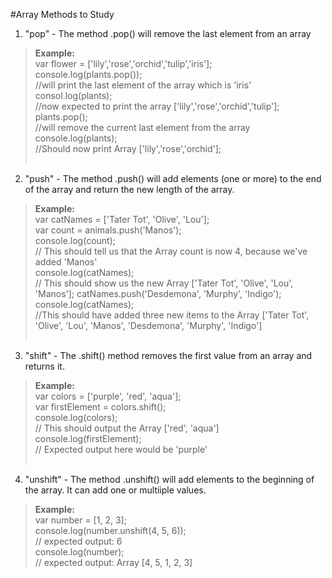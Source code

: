 #Array Methods to Study
1. "pop" - The method .pop() will remove the last element from an array<br>
>**Example:** <br>
> var flower = ['lily','rose','orchid','tulip','iris']; <br>
>console.log(plants.pop()); <br>
>//will print the last element of the array which is 'iris'<br>
>consol.log(plants); <br>
>//now expected to print the array ['lily','rose','orchid','tulip']; <br>
>plants.pop(); <br>
>//will remove the current last element from the array <br>
>console.log(plants); <br>
>//Should now print Array ['lily','rose','orchid']; <br><br>

2. "push" - The method .push() will add elements (one or more) to the end of the array and return the new length of the array. <br>
>**Example:** <br>
> var catNames = ['Tater Tot', 'Olive', 'Lou']; <br>
> var count = animals.push('Manos'); <br>
> console.log(count); <br>
> // This should tell us that the Array count is now 4, because we've added 'Manos' <br>
> console.log(catNames); <br>
> // This should show us the new Array ['Tater Tot', 'Olive', 'Lou', 'Manos'];
> catNames.push('Desdemona', 'Murphy', 'Indigo');<br>
> console.log(catNames); <br>
> //This should have added three new items to the Array ['Tater Tot', 'Olive', 'Lou', 'Manos', 'Desdemona', 'Murphy', 'Indigo'] <br><br>

3. "shift" - The .shift() method removes the first value from an array and returns it. <br>
>**Example:** <br>
> var colors = ['purple', 'red', 'aqua']; <br>
> var firstElement = colors.shift(); <br>
> console.log(colors); <br>
> // This should output the Array ['red', 'aqua'] <br>
> console.log(firstElement); <br>
> // Expected output here would be 'purple'<br><br>

4. "unshift" - The method .unshift() will add elements to the beginning of the array. It can add one or multiiple values. <br>
>**Example:** <br>
> var number = [1, 2, 3]; <br>
> console.log(number.unshift(4, 5, 6)); <br>
>// expected output: 6 <br>
> console.log(number); <br>
>// expected output: Array [4, 5, 1, 2, 3]
